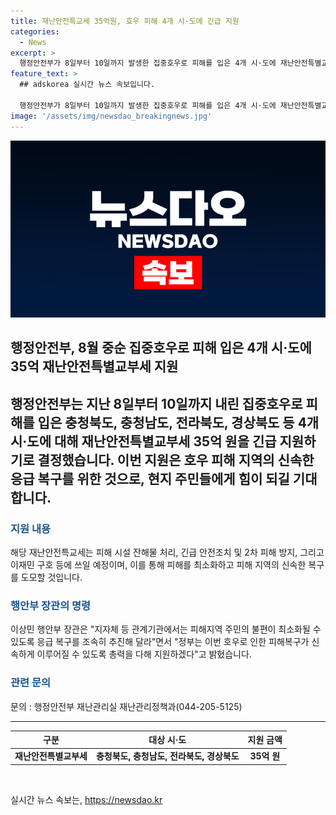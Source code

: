 ```yaml
---
title: 재난안전특교세 35억원, 호우 피해 4개 시·도에 긴급 지원
categories:
  - News
excerpt: >
  행정안전부가 8일부터 10일까지 발생한 집중호우로 피해를 입은 4개 시·도에 재난안전특별교부세 35억 원을 긴급 지원한다. 이번 지원은 충북, 충남, 전북, 경북 등 호우 피해를 입은 지역의 신속한 응급 복구를 위해 이뤄진다. 지원금은 피해 시설 잔해물 처리, 긴급 안전조치, 이재민 구호 등에 사용될 예정이며, 이에 행안부 장관은 피해 지역 주민의 불편을 최소화하기 위해 총력을 다할 것을 약속했다.
feature_text: >
  ## adskorea 실시간 뉴스 속보입니다.

  행정안전부가 8일부터 10일까지 발생한 집중호우로 피해를 입은 4개 시·도에 재난안전특별교부세 35억 원을 긴급 지원한다. 이번 지원은 충북, 충남, 전북, 경북 등 호우 피해를 입은 지역의 신속한 응급 복구를 위해 이뤄진다. 지원금은 피해 시설 잔해물 처리, 긴급 안전조치, 이재민 구호 등에 사용될 예정이며, 이에 행안부 장관은 피해 지역 주민의 불편을 최소화하기 위해 총력을 다할 것을 약속했다.
image: '/assets/img/newsdao_breakingnews.jpg'
---
```


<p><img src="/assets/img/newsdao_breakingnews.jpg" alt="adskorea 속보" /></p>

<p><h2 data-ke-size="size26">행정안전부, 8월 중순 집중호우로 피해 입은 4개 시·도에 35억 재난안전특별교부세 지원<h2></p>

<p data-ke-size="size16">행정안전부는 지난 8일부터 10일까지 내린 집중호우로 피해를 입은 충청북도, 충청남도, 전라북도, 경상북도 등 4개 시·도에 대해 재난안전특별교부세 35억 원을 긴급 지원하기로 결정했습니다. 이번 지원은 호우 피해 지역의 신속한 응급 복구를 위한 것으로, 현지 주민들에게 힘이 되길 기대합니다. </p>

<h3><b><span style="color: #1a5490;">지원 내용</span></b></h3>

<p data-ke-size="size16">해당 재난안전특교세는 피해 시설 잔해물 처리, 긴급 안전조치 및 2차 피해 방지, 그리고 이재민 구호 등에 쓰일 예정이며, 이를 통해 피해를 최소화하고 피해 지역의 신속한 복구를 도모할 것입니다.</p>

<h3><b><span style="color: #1a5490;">행안부 장관의 명령</span></b></h3>

<p data-ke-size="size16">이상민 행안부 장관은 "지자체 등 관계기관에서는 피해지역 주민의 불편이 최소화될 수 있도록 응급 복구를 조속히 추진해 달라"면서 "정부는 이번 호우로 인한 피해복구가 신속하게 이루어질 수 있도록 총력을 다해 지원하겠다"고 밝혔습니다.</p>

<h3><b><span style="color: #1a5490;">관련 문의</span></b></h3>

<p data-ke-size="size16">문의 : 행정안전부 재난관리실 재난관리정책과(044-205-5125)</p> 

<hr>

<table>
  <thead>
    <tr>
      <th>구분</th>
      <th>대상 시·도</th>
      <th>지원 금액</th>
    </tr>
  </thead>
  <tbody>
    <tr>
      <td style="text-align: center; height: 17px;"><b>재난안전특별교부세</b></td>
      <td style="text-align: center; height: 17px;"><b>충청북도, 충청남도, 전라북도, 경상북도</b></td>
      <td style="text-align: center; height: 17px;"><b>35억 원</b></td>
    </tr>
  </tbody>
</table>

<p data-ke-size="size16">&nbsp;</p>
실시간 뉴스 속보는, <a href="https://newsdao.kr" rel="dofollow">https://newsdao.kr</a>


